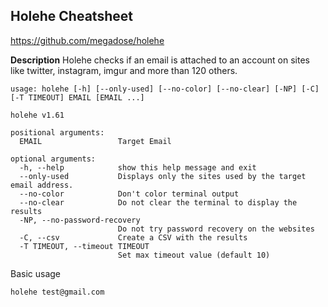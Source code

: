 ## Holehe Cheatsheet

https://github.com/megadose/holehe

**Description**
Holehe checks if an email is attached to an account on sites like twitter, instagram, imgur and more than 120 others.

```
usage: holehe [-h] [--only-used] [--no-color] [--no-clear] [-NP] [-C] [-T TIMEOUT] EMAIL [EMAIL ...]

holehe v1.61

positional arguments:
  EMAIL                 Target Email

optional arguments:
  -h, --help            show this help message and exit
  --only-used           Displays only the sites used by the target email address.
  --no-color            Don't color terminal output
  --no-clear            Do not clear the terminal to display the results
  -NP, --no-password-recovery
                        Do not try password recovery on the websites
  -C, --csv             Create a CSV with the results
  -T TIMEOUT, --timeout TIMEOUT
                        Set max timeout value (default 10)
```

Basic usage

```
holehe test@gmail.com
```


